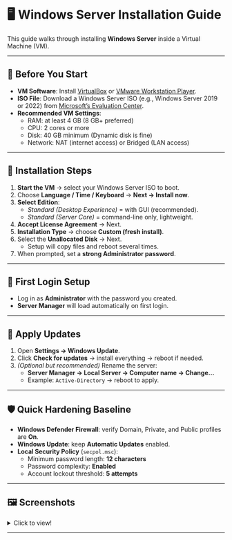 # 🖥️ Windows Server Installation Guide

This guide walks through installing **Windows Server** inside a Virtual Machine (VM).  

---

## 🔧 Before You Start
- **VM Software**: Install [VirtualBox](https://www.virtualbox.org/) or [VMware Workstation Player](https://www.vmware.com/products/workstation-player.html).  
- **ISO File**: Download a Windows Server ISO (e.g., Windows Server 2019 or 2022) from [Microsoft’s Evaluation Center](https://www.microsoft.com/en-us/evalcenter/evaluate-windows-server-2022).  
- **Recommended VM Settings**:  
  - RAM: at least 4 GB (8 GB+ preferred)  
  - CPU: 2 cores or more  
  - Disk: 40 GB minimum (Dynamic disk is fine)  
  - Network: NAT (internet access) or Bridged (LAN access)  

---

## 📀 Installation Steps
1. **Start the VM** → select your Windows Server ISO to boot.  
2. Choose **Language / Time / Keyboard** → **Next → Install now**.  
3. **Select Edition**:  
   - *Standard (Desktop Experience)* = with GUI (recommended).  
   - *Standard (Server Core)* = command-line only, lightweight.  
4. **Accept License Agreement** → Next.  
5. **Installation Type** → choose **Custom (fresh install)**.  
6. Select the **Unallocated Disk** → Next.  
   - Setup will copy files and reboot several times.  
7. When prompted, set a **strong Administrator password**.  

---

## 🔑 First Login Setup
- Log in as **Administrator** with the password you created.  
- **Server Manager** will load automatically on first login.  

---

## 🔄 Apply Updates
1. Open **Settings → Windows Update**.  
2. Click **Check for updates** → install everything → reboot if needed.  
3. *(Optional but recommended)* Rename the server:  
   - **Server Manager → Local Server → Computer name → Change…**  
   - Example: `Active-Directory` → reboot to apply.  

---

## 🛡 Quick Hardening Baseline
- **Windows Defender Firewall**: verify Domain, Private, and Public profiles are **On**.  
- **Windows Update**: keep **Automatic Updates** enabled.  
- **Local Security Policy** (`secpol.msc`):  
  - Minimum password length: **12 characters**  
  - Password complexity: **Enabled**  
  - Account lockout threshold: **5 attempts**  

---

## 🖼 Screenshots

<details closed>

<summary>Click to view!</summary>
  
  <br><br>
<p align="center">
  <img src="https://github.com/user-attachments/assets/3fb4d9df-73b0-41fd-b8a3-bf85a421d41b" width="80%" alt="Wireshark Conversations" />  
  <br><br>
  <img src="https://github.com/user-attachments/assets/7ba5dfe7-947d-4d0a-882c-983b99385589" width="80%" alt="HTTP Stream Analysis" />  
  <br><br>
  <img src="https://github.com/user-attachments/assets/e7d522f2-a551-4777-abb4-e9234c233c94" width="80%" alt="DNS Query Example" />  
  <br><br>
  <img src="https://github.com/user-attachments/assets/2c1597db-8a1f-4444-976b-04d104cddcc1" width="80%" alt="DNS Query Example" />  
  <br><br>
  <img src="https://github.com/user-attachments/assets/c2d1e37c-db46-46d8-9733-9aacc7f279f8" width="80%" alt="DNS Query Example" />  
  <br><br>
  <img src="https://github.com/user-attachments/assets/f76e0272-f04b-4076-a785-7334ff062dfd" width="80%" alt="DNS Query Example" />  
  <br><br>
  <img src="https://github.com/user-attachments/assets/bab6c91a-c885-4009-9e8c-b1867fc1049b" width="80%" alt="DNS Query Example" />  
  <br><br>
  <img src="https://github.com/user-attachments/assets/2c62534f-a0f4-4b75-a2ca-9dbfea8a64e0" width="80%" alt="DNS Query Example" />  
  <br><br>
</p>

</details>

---

